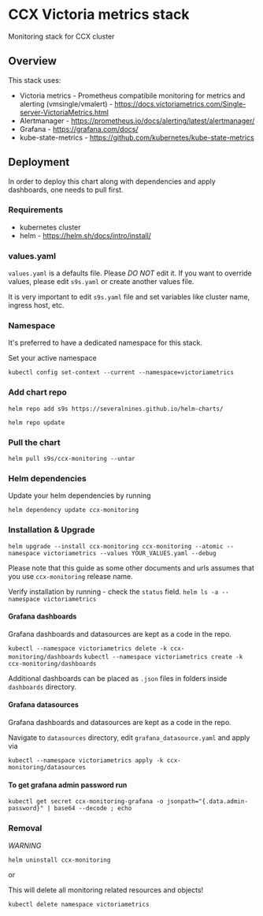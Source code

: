 # CCX Victoria metrics stack
Monitoring stack for CCX cluster


## Overview

This stack uses:
* Victoria metrics - Prometheus compatibile monitoring for metrics and alerting (vmsingle/vmalert) - https://docs.victoriametrics.com/Single-server-VictoriaMetrics.html
* Alertmanager - https://prometheus.io/docs/alerting/latest/alertmanager/
* Grafana - https://grafana.com/docs/
* kube-state-metrics - https://github.com/kubernetes/kube-state-metrics

## Deployment
In order to deploy this chart along with dependencies and apply dashboards, one needs to pull first.

### Requirements
* kubernetes cluster
* helm - https://helm.sh/docs/intro/install/

### values.yaml
`values.yaml` is a defaults file. Please *DO NOT* edit it.
If you want to override values, please edit `s9s.yaml` or create another values file.

It is very important to edit `s9s.yaml` file and set variables like cluster name, ingress host, etc.

### Namespace
It's preferred to have a dedicated namespace for this stack.

Set your active namespace

`kubectl config set-context --current --namespace=victoriametrics`

### Add chart repo

`helm repo add s9s https://severalnines.github.io/helm-charts/`

`helm repo update`

### Pull the chart

`helm pull s9s/ccx-monitoring --untar`

### Helm dependencies
Update your helm dependencies by running

`helm dependency update ccx-monitoring`

### Installation & Upgrade
`helm upgrade --install ccx-monitoring ccx-monitoring --atomic --namespace victoriametrics --values YOUR_VALUES.yaml --debug `

Please note that this guide as some other documents and urls assumes that you use `ccx-monitoring` release name.

Verify installation by running - check the `status` field.
`helm ls -a --namespace victoriametrics`

#### Grafana dashboards
Grafana dashboards and datasources are kept as a code in the repo.

`kubectl --namespace victoriametrics delete -k ccx-monitoring/dashboards`
`kubectl --namespace victoriametrics create -k ccx-monitoring/dashboards`

Additional dashboards can be placed as `.json` files in folders inside `dashboards` directory.
 
#### Grafana datasources
Grafana dashboards and datasources are kept as a code in the repo.

Navigate to `datasources` directory, edit `grafana_datasource.yaml` and apply via 

`kubectl --namespace victoriametrics apply -k ccx-monitoring/datasources`


#### To get grafana admin password run

`kubectl get secret ccx-monitoring-grafana -o jsonpath="{.data.admin-password}" | base64 --decode ; echo`

### Removal
*WARNING*

`helm uninstall ccx-monitoring`

or

This will delete all monitoring related resources and objects!

`kubectl delete namespace victoriametrics`
